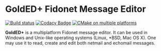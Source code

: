 # GoldED+ Fidonet Message Editor
[![Build status](https://ci.appveyor.com/api/projects/status/14d2qulas4ti4m1v/branch/master?svg=true)](https://ci.appveyor.com/project/dukelsky/golded-plus/branch/master)
[![Codacy Badge](https://app.codacy.com/project/badge/Grade/fea8ceb6ac074c67ad7d8c276cbd8d84)](https://app.codacy.com/gh/golded-plus/golded-plus/dashboard?utm_source=gh&utm_medium=referral&utm_content=&utm_campaign=Badge_grade)
[![CMake on multiple platforms](https://github.com/golded-plus/golded-plus/actions/workflows/cmake-multi-platform.yml/badge.svg)](https://github.com/golded-plus/golded-plus/actions/workflows/cmake-multi-platform.yml)

**GoldED+** is a multiplatform Fidonet message editor. It can be used in 
Windows and Unix-like operating systems (Linux, *BSD, Mac OS X). One may 
use it to read, create and edit both netmail and echomail messages.

